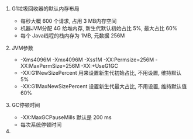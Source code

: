1. G1垃圾回收器的默认内存布局
	- 每秒大概 600 个请求, 占用 3 MB内存空间
	- 机器JVM分配 4G 给堆内存, 新生代默认初始占比 5%, 最大占比 60%
	- 每个 Java线程的栈内存为 1MB, 元数据 256M

2. JVM参数
	- -Xms4096M -Xmx4096M -Xss1M -XX:Permsize=256M -XX:MaxPermSize=256M -XX:+UseG1GC
	- -XX:G1NewSizePercent  用来设置新生代初始占比, 不用设置, 维持默认 5%
	- -XX:G1MaxNewSizePercent  设置新生代最大占比, 不用设置, 维持默认值 60%

3. GC停顿时间
	- -XX:MaxGCPauseMills  默认是 200 ms
	- 每次系统停顿时间
	
4. 





